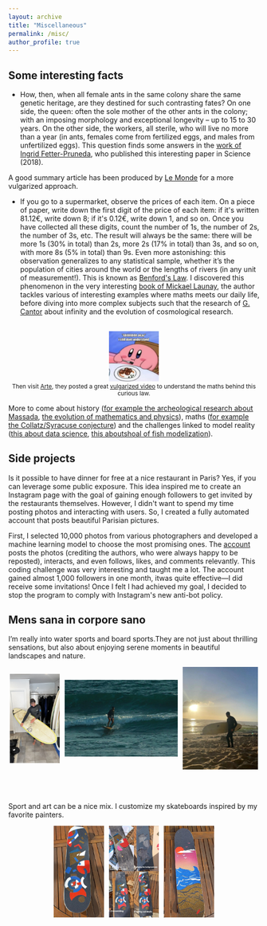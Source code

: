 ```yaml
---
layout: archive
title: "Miscellaneous"
permalink: /misc/
author_profile: true
---
```


## Some interesting facts

- How, then, when all female ants in the same colony share the same genetic heritage, are they destined for such contrasting fates? On one side, the queen: often the sole mother of the other ants in the colony; with an imposing morphology and exceptional longevity – up to 15 to 30 years. On the other side, the workers, all sterile, who will live no more than a year (in ants, females come from fertilized eggs, and males from unfertilized eggs).
This question finds some answers in the [work of Ingrid Fetter-Pruneda](https://www.science.org/doi/full/10.1126/science.aar5723), who published this interesting paper in Science (2018). 
<!-- (Chandra, V., Fetter-Pruneda, I., Oxley, P. R., Ritger, A. L., McKenzie, S. K., Libbrecht, R., & Kronauer, D. J. (2018). Social regulation of insulin signaling and the evolution of eusociality in ants. Science, 361(6400), 398-402.) -->
A good summary article has been produced by [Le Monde](https://www.lemonde.fr/sciences/article/2018/08/07/comment-devenir-reine-des-fourmis_5339968_1650684.html) for a more vulgarized approach.


- If you go to a supermarket, observe the prices of each item. On a piece of paper, write down the first digit of the price of each item: if it's written 81.12€, write down 8; if it's 0.12€, write down 1, and so on. Once you have collected all these digits, count the number of 1s, the number of 2s, the number of 3s, etc. The result will always be the same: there will be more 1s (30% in total) than 2s, more 2s (17% in total) than 3s, and so on, with more 8s (5% in total) than 9s. Even more astonishing: this observation generalizes to any statistical sample, whether it’s the population of cities around the world or the lengths of rivers (in any unit of measurement!). This is known as [Benford's Law](https://en.wikipedia.org/wiki/Benford%27s_law). I discovered this phenomenon in the very interesting [book of Mickael Launay](https://d1wqtxts1xzle7.cloudfront.net/62748535/_Telecharger__EBOOK_Le_theoreme_du_parapluie_par_Mickael_Launay20200402-69035-1w6m0y7-libre.pdf?1585988475=&response-content-disposition=inline%3B+filename%3DLire_EBOOK_Le_theoreme_du_parapluie_Par.pdf&Expires=1720177748&Signature=NyuoBqn9qGUcfcGsjfeKpMK6hamJ~k9~J7rbW-Sib2zztnONo5HtoRp~Yc4AKa~F1Vz6cB92nUUiAsK-ieaqpRObPNDDVh6E5B0Z1OkGLEuihXvDL2IfRMpzs7f4cY7o6rYPI33Nah8BBbK5Lcl6nnmvu3wuypLYlgHzY5jIYTN8OG0dF83wP6XKawwuv~f3EV9xE4gjjK2ypeuPSqdNSM~3plu1EPeTDLIRkyX~OoUvpztT41oZCaWCp5JdSgaMy-vV53k669gefqWekpVZ1u1wISRm8zVIL-fPR3RpbhxjggSva1sD0VBsviphVAm30h0cIjc8gS~Xh7Qh05ATyQ__&Key-Pair-Id=APKAJLOHF5GGSLRBV4ZA), the author tackles various of interesting examples where maths meets our daily life, before diving into more complex subjects such that the research of [G. Cantor](https://en.wikipedia.org/wiki/Georg_Cantor) about infinity  and the evolution of cosmological research.
<br>
<div style='text-align: center;'>
  <img src='/images/kirby.jpg' style='width: 20%; height: auto;'>
</div>
<div style="text-align: center; font-size: smaller;">
Then visit <a href="https://www.arte.tv/fr/">Arte</a>, they posted a great <a href="https://www.youtube.com/watch?v=wS1Tsj_fl5o">vulgarized video</a>  to understand the maths behind this curious law.
</div>


More to come about history ([for example the archeological research about Massada](https://en.wikipedia.org/wiki/Masada), [the evolution of mathematics and physics](https://d1wqtxts1xzle7.cloudfront.net/62748535/_Telecharger__EBOOK_Le_theoreme_du_parapluie_par_Mickael_Launay20200402-69035-1w6m0y7-libre.pdf?1585988475=&response-content-disposition=inline%3B+filename%3DLire_EBOOK_Le_theoreme_du_parapluie_Par.pdf&Expires=1720177748&Signature=NyuoBqn9qGUcfcGsjfeKpMK6hamJ~k9~J7rbW-Sib2zztnONo5HtoRp~Yc4AKa~F1Vz6cB92nUUiAsK-ieaqpRObPNDDVh6E5B0Z1OkGLEuihXvDL2IfRMpzs7f4cY7o6rYPI33Nah8BBbK5Lcl6nnmvu3wuypLYlgHzY5jIYTN8OG0dF83wP6XKawwuv~f3EV9xE4gjjK2ypeuPSqdNSM~3plu1EPeTDLIRkyX~OoUvpztT41oZCaWCp5JdSgaMy-vV53k669gefqWekpVZ1u1wISRm8zVIL-fPR3RpbhxjggSva1sD0VBsviphVAm30h0cIjc8gS~Xh7Qh05ATyQ__&Key-Pair-Id=APKAJLOHF5GGSLRBV4ZA)), maths ([for example the Collatz/Syracuse conjecture](https://www.youtube.com/watch?v=094y1Z2wpJg&t=1053s)) and the challenges linked to model reality ([this about data science](https://www.youtube.com/watch?v=HHCiNPtR1NI), [this aboutshoal of fish modelization](https://www.youtube.com/watch?v=Ch7VxxTBe1c)).



## Side projects
Is it possible to have dinner for free at a nice restaurant in Paris? Yes, if you can leverage some public exposure. This idea inspired me to create an Instagram page with the goal of gaining enough followers to get invited by the restaurants themselves. However, I didn't want to spend my time posting photos and interacting with users. So, I created a fully automated account that posts beautiful Parisian pictures.

First, I selected 10,000 photos from various photographers and developed a machine learning model to choose the most promising ones. The [account](https://www.instagram.com/paris_pics_aesthetic/) posts the photos (crediting the authors, who were always happy to be reposted), interacts, and even follows, likes, and comments relevantly. This coding challenge was very interesting and taught me a lot. The account gained almost 1,000 followers in one month, itwas quite effective—I did receive some invitations! Once I felt I had achieved my goal, I decided to stop the program to comply with Instagram's new anti-bot policy.



## Mens sana in corpore sano 
I’m really into water sports and board sports.They are not just about thrilling sensations, but also about enjoying serene moments in beautiful landscapes and nature.
<div style="display: flex; justify-content: center; align-items: center; gap: 10px;">
  <div style="flex: 1; max-width: 20%;">
    <img src="/images/surf2.jpeg" style="width: 100%; height: auto;">
  </div>
  <div style="flex: 1; max-width: 45%;">
    <img src="/images/surfV.jpg" style="width: 100%; height: auto;">
  </div>
  <div style="flex: 1; max-width: 30%;">
    <img src="/images/surf3.jpg" style="width: 100%; height: auto;">
  </div>
</div>


<br><br>

Sport and art can be a nice mix. I customize my skateboards inspired by my favorite painters.
<div style="display: flex; justify-content: center; gap: 10px;">
  <img src='/images/skate1.jpg' style='width: 20%; height: auto;'>
  <img src='/images/skateprocess.jpg' style='width: 20%; height: auto;'>
  <img src='/images/skate2.jpg' style='width: 20%; height: auto;'>
</div>